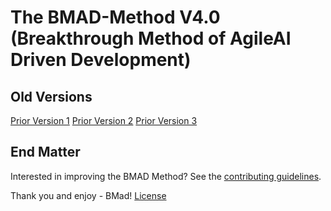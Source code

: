 # The BMAD-Method V4.0 (Breakthrough Method of AgileAI Driven Development)

## Old Versions

[Prior Version 1](https://github.com/bmadcode/BMAD-METHOD/tree/V1)
[Prior Version 2](https://github.com/bmadcode/BMAD-METHOD/tree/V2)
[Prior Version 3](https://github.com/bmadcode/BMAD-METHOD/tree/V3)

## End Matter

Interested in improving the BMAD Method? See the [contributing guidelines](docs/CONTRIBUTING.md).

Thank you and enjoy - BMad!
[License](docs/LICENSE)
